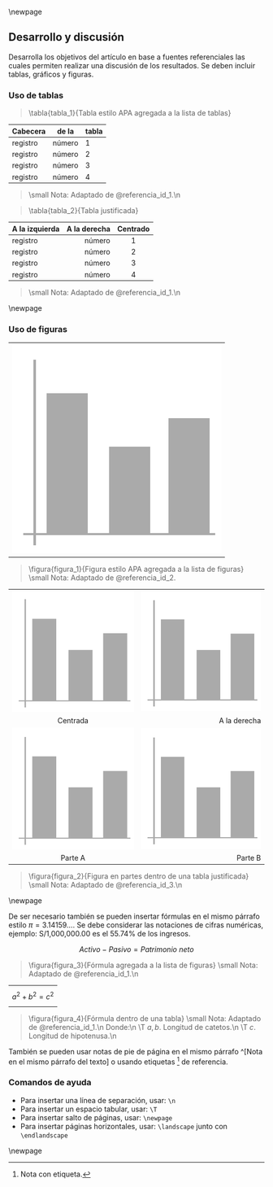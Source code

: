 \newpage

## Desarrollo y discusión

Desarrolla los objetivos del artículo en base a fuentes referenciales las cuales
permiten realizar una discusión de los resultados. Se deben incluir tablas, gráficos
y figuras.

### Uso de tablas

> \tabla{tabla_1}{Tabla estilo APA agregada a la lista de tablas}

| Cabecera | de la | tabla
| -- | -- | --
| registro | número | 1
| registro | número | 2
| registro | número | 3
| registro | número | 4

> \small Nota: Adaptado de @referencia_id_1.\n


> \tabla{tabla_2}{Tabla justificada}

| A la izquierda | A la derecha | Centrado
| -- | --: | :--:
| registro | número | 1
| registro | número | 2
| registro | número | 3
| registro | número | 4

> \small Nota: Adaptado de @referencia_id_1.\n

\newpage

### Uso de figuras

| |
| --
| ![](datos/figura.png)
 

> \figura{figura_1}{Figura estilo APA agregada a la lista de figuras}
> \small Nota: Adaptado de @referencia_id_2.

| | |
| :--: | --:
| ![](datos/figura.png) | ![](datos/figura.png)
| Centrada | A la derecha
| ![](datos/figura.png) | ![](datos/figura.png)
| Parte A | Parte B

> \figura{figura_2}{Figura en partes dentro de una tabla justificada}
> \small Nota: Adaptado de @referencia_id_3.\n

\newpage

De ser necesario también se pueden insertar fórmulas en el mismo párrafo estilo
$\pi = 3{.}14159...$. Se debe considerar las notaciones de cifras numéricas, ejemplo:
S/1,000,000.00 es el 55.74% de los ingresos.

$$Activo - Pasivo = Patrimonio\ neto$$

> \figura{figura_3}{Fórmula agregada a la lista de figuras}
> \small Nota: Adaptado de @referencia_id_1.\n

| |
| --
| $$a^2 + b^2 = c^2$$

> \figura{figura_4}{Fórmula dentro de una tabla}
> \small Nota: Adaptado de @referencia_id_1.\n
> Donde:\n
> \T $a, b$. Longitud de catetos.\n
> \T $c$. Longitud de hipotenusa.\n


También se pueden usar notas de pie de página en el mismo párrafo ^[Nota en el mismo párrafo 
del texto] o usando etiquetas [^etiqueta] de referencia.

[^etiqueta]: Nota con etiqueta.

### Comandos de ayuda

* Para insertar una línea de separación, usar: `\n`
* Para insertar un espacio tabular, usar: `\T`
* Para insertar salto de páginas, usar: `\newpage`
* Para insertar páginas horizontales, usar: `\landscape` junto con `\endlandscape`

\newpage
